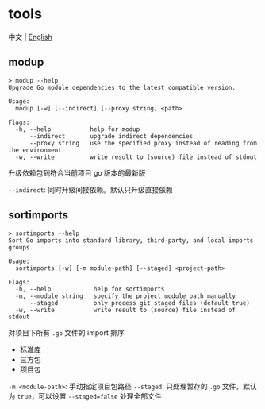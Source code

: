 # tools

中文 | [English](README.en.md)

## modup

```shell
> modup --help
Upgrade Go module dependencies to the latest compatible version.

Usage:
  modup [-w] [--indirect] [--proxy string] <path>

Flags:
  -h, --help           help for modup
      --indirect       upgrade indirect dependencies
      --proxy string   use the specified proxy instead of reading from the environment
  -w, --write          write result to (source) file instead of stdout
```

升级依赖包到符合当前项目 go 版本的最新版

`--indirect`: 同时升级间接依赖。默认只升级直接依赖

## sortimports

```shell
> sortimports --help
Sort Go imports into standard library, third-party, and local imports groups.

Usage:
  sortimports [-w] [-m module-path] [--staged] <project-path>

Flags:
  -h, --help            help for sortimports
  -m, --module string   specify the project module path manually
      --staged          only process git staged files (default true)
  -w, --write           write result to (source) file instead of stdout
```

对项目下所有 `.go` 文件的 import 排序

- 标准库
- 三方包
- 项目包

`-m <module-path>`: 手动指定项目包路径
`--staged`: 只处理暂存的 `.go` 文件，默认为 `true`，可以设置 `--staged=false` 处理全部文件
